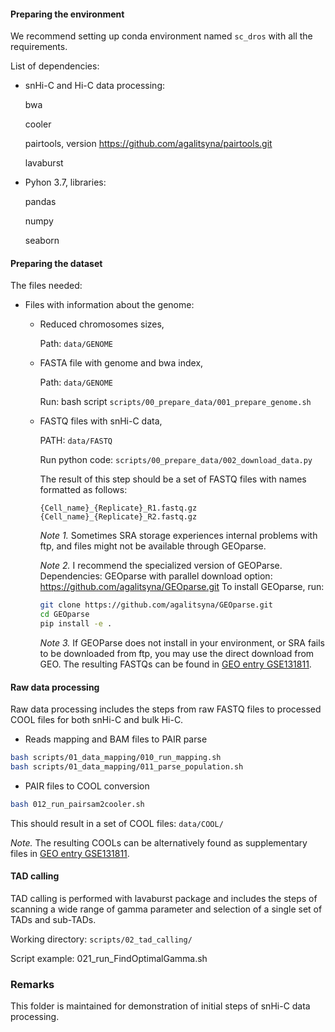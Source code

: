 
#### Preparing the environment

We recommend setting up conda environment named ```sc_dros``` with all the requirements.

List of dependencies: 

- snHi-C and Hi-C data processing: 

    bwa
  
    cooler 
    
    pairtools, version https://github.com/agalitsyna/pairtools.git
   
    lavaburst    

- Pyhon 3.7, libraries: 

    pandas

    numpy 
    
    seaborn


#### Preparing the dataset

The files needed:

- Files with information about the genome: 

    - Reduced chromosomes sizes,
    
      Path: ```data/GENOME```
    
    - FASTA file with genome and bwa index,
    
        Path: ```data/GENOME```
    
        Run: bash script ```scripts/00_prepare_data/001_prepare_genome.sh```
    
    - FASTQ files with snHi-C data,
        
        PATH: ```data/FASTQ```
        
        Run python code: ```scripts/00_prepare_data/002_download_data.py```
        
        The result of this step should be a set of FASTQ files with names formatted as follows: 
        
      ```
      {Cell_name}_{Replicate}_R1.fastq.gz
      {Cell_name}_{Replicate}_R2.fastq.gz
      ```
        _Note 1._ Sometimes SRA storage experiences internal problems with ftp, and files might not be available through GEOparse. 

        _Note 2._ I recommend the specialized version of GEOParse.
        Dependencies: GEOparse with parallel download option: https://github.com/agalitsyna/GEOparse.git
        To install GEOparse, run: 
        
        ```bash
        git clone https://github.com/agalitsyna/GEOparse.git
        cd GEOparse
        pip install -e .
        ```
      
        _Note 3._ If GEOParse does not install in your environment, or SRA fails to be downloaded from ftp, you may use the direct download from GEO.
        The resulting FASTQs can be found in [GEO entry GSE131811](https://www.ncbi.nlm.nih.gov/geo/query/acc.cgi?acc=GSE131811).

#### Raw data processing

Raw data processing includes the steps from raw FASTQ files to processed COOL files for both snHi-C and bulk Hi-C.

- Reads mapping and BAM files to PAIR parse
    
```bash
bash scripts/01_data_mapping/010_run_mapping.sh
bash scripts/01_data_mapping/011_parse_population.sh
```

- PAIR files to COOL conversion
```bash 
bash 012_run_pairsam2cooler.sh
```

This should result in a set of COOL files: ```data/COOL/```

_Note._ The resulting COOLs can be alternatively found as supplementary files in [GEO entry GSE131811](https://www.ncbi.nlm.nih.gov/geo/query/acc.cgi?acc=GSE131811).
#### TAD calling

TAD calling is performed with lavaburst package and includes the steps of scanning a wide range of gamma parameter and selection of a single set of TADs and sub-TADs. 

Working directory: ```scripts/02_tad_calling/```

Script example: 021_run_FindOptimalGamma.sh


### Remarks

This folder is maintained for demonstration of initial steps of snHi-C data processing.
